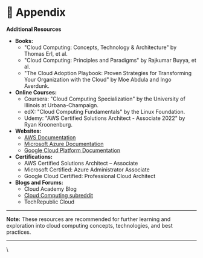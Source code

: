 # 🔖 Appendix

**Additional Resources**

* **Books:**
  * "Cloud Computing: Concepts, Technology & Architecture" by Thomas Erl, et al.
  * "Cloud Computing: Principles and Paradigms" by Rajkumar Buyya, et al.
  * "The Cloud Adoption Playbook: Proven Strategies for Transforming Your Organization with the Cloud" by Moe Abdula and Ingo Averdunk.
* **Online Courses:**
  * Coursera: "Cloud Computing Specialization" by the University of Illinois at Urbana-Champaign.
  * edX: "Cloud Computing Fundamentals" by the Linux Foundation.
  * Udemy: "AWS Certified Solutions Architect - Associate 2022" by Ryan Kroonenburg.
* **Websites:**
  * [AWS Documentation](https://docs.aws.amazon.com/)
  * [Microsoft Azure Documentation](https://docs.microsoft.com/en-us/azure/)
  * [Google Cloud Platform Documentation](https://cloud.google.com/docs/)
* **Certifications:**
  * AWS Certified Solutions Architect – Associate
  * Microsoft Certified: Azure Administrator Associate
  * Google Cloud Certified: Professional Cloud Architect
* **Blogs and Forums:**
  * Cloud Academy Blog
  * [Cloud Computing subreddit](https://www.reddit.com/r/cloudcomputing/)
  * TechRepublic Cloud

***

**Note:** These resources are recommended for further learning and exploration into cloud computing concepts, technologies, and best practices.

***

\
